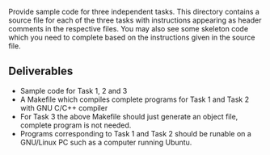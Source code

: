 

Provide sample code for three independent tasks. This directory
contains a source file for each of the three tasks with instructions appearing as header
comments in the respective files. You may also see some skeleton code which you need to
complete based on the instructions given in the source file.

## Deliverables

- Sample code for Task 1, 2 and 3 
- A Makefile which compiles complete programs for Task 1 and Task 2 with GNU C/C++ compiler
- For Task 3 the above Makefile should just generate an object file, complete program is not needed.
- Programs corresponding to Task 1 and Task 2 should be runable on a GNU/Linux PC such as a computer running Ubuntu.


